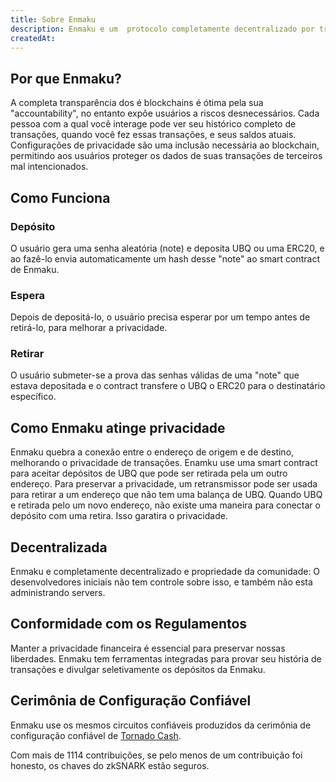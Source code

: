 ```yaml
---
title: Sobre Enmaku
description: Enmaku e um  protocolo completamente decentralizado por transações privados para Ubiq.
createdAt:
---
```


## Por que Enmaku?

A completa transparência dos é blockchains é ótima pela sua "accountability", no entanto expõe usuários a riscos desnecessários.  Cada pessoa com a qual você interage pode ver seu histórico completo de transações, quando você fez essas transações, e seus saldos atuais. Configurações de privacidade são uma inclusão necessária ao blockchain, permitindo aos usuários proteger os dados de suas transações de terceiros mal intencionados.

## Como Funciona 
### Depósito

O usuário gera uma senha aleatória (note) e deposita UBQ ou uma ERC20, e ao fazê-lo envia automaticamente um hash desse "note" ao smart contract de Enmaku.

### Espera

Depois de depositá-lo, o usuário precisa esperar por um tempo antes de retirá-lo, para melhorar a privacidade.

### Retirar

O usuário submeter-se a prova das senhas válidas de uma "note" que estava depositada e o contract transfere o UBQ o ERC20 para o destinatário específico.

## Como Enmaku atinge privacidade

Enmaku quebra a conexão entre o endereço de origem e de destino, melhorando o privacidade de transações. Enamku use uma smart contract para aceitar depósitos de UBQ que pode ser retirada pela um outro endereço. Para preservar a privacidade, um retransmissor pode ser usada para retirar a um endereço que não tem uma balança de UBQ. Quando UBQ e retirada pelo um novo endereço, não existe uma maneira para conectar o depósito com uma retira. Isso garatira o privacidade.

## Decentralizada 

Enmaku e completamente decentralizado e propriedade da comunidade: O desenvolvedores iniciais não tem controle sobre isso, e também não esta administrando servers.

## Conformidade com os Regulamentos

Manter a privacidade financeira é essencial para preservar nossas liberdades. Enmaku tem ferramentas integradas para provar seu história de transações e divulgar seletivamente os depósitos da Enmaku.

## Cerimônia de Configuração Confiável

Enmaku use os mesmos circuitos confiáveis produzidos da cerimônia de configuração confiável de [Tornado Cash](https://tornado.cash/).

Com mais de 1114 contribuições, se pelo menos de um contribuição foi honesto, os chaves do zkSNARK estão seguros.

